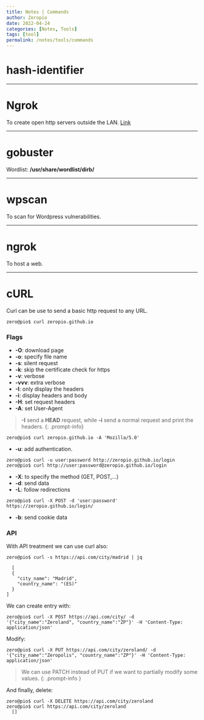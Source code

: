 ```yaml
---
title: Notes | Commands
author: Zeropio
date: 2022-04-24
categories: [Notes, Tools]
tags: [tool]
permalink: /notes/tools/commands
---
```


# hash-identifier

---

# Ngrok
To create open http servers outside the LAN.
[Link](https://ngrok.com/)

---

# gobuster
Wordlist: **/usr/share/wordlist/dirb/**

---

# wpscan
To scan for Wordpress vulnerabilities.

---

# ngrok
To host a web.

---

# cURL
Curl can be use to send a basic http request to any URL.
```console
zero@pio$ curl zeropio.github.io
```

### Flags
- **-O**: download page
- **-o**: specify file name
- **-s**: silent request
- **-k**: skip the certificate check for https
- **-v**: verbose
- **-vvv**: extra verbose
- **-I**: only display the headers
- **-i**: display headers and body
- **-H**: set request headers
- **-A**: set User-Agent

> **-I** send a **HEAD** request, while **-i** send a normal request and print the headers.
{: .prompt-info}

```console
zero@pio$ curl zeropio.github.io -A 'Mozilla/5.0'
```

- **-u**: add authentication.

```console
zero@pio$ curl -u user:password http://zeropio.github.io/login
zero@pio$ curl http://user:password@zeropio.github.io/login
```

- **-X**: to specify the method (GET, POST,...)
- **-d**: send data
- **-L**: follow redirections

```console
zero@pio$ curl -X POST -d 'user:password' https://zeropio.github.io/login/
```

- **-b**: send cookie data 

### API

With API treatment we can use curl also:

```console
zero@pio$ curl -s https://api.com/city/madrid | jq

  [
  {
    "city_name": "Madrid",
    "country_name": "(ES)"
  }
]
```

We can create entry with:

```console
zero@pio$ curl -X POST https://api.com/city/ -d '{"city_name":"Zeroland", "country_name":"ZP"}' -H 'Content-Type: application/json'
```

Modify:

```console
zero@pio$ curl -X PUT https://api.com/city/zeroland/ -d '{"city_name":"Zeropolis", "country_name":"ZP"}' -H 'Content-Type: application/json'
```

> We can use PATCH instead of PUT if we want to partially modify some values.
{: .prompt-info }

And finally, delete:

```console
zero@pio$ curl -X DELETE https://api.com/city/zeroland
zero@pio$ curl https://api.com/city/zeroland
  []
```


